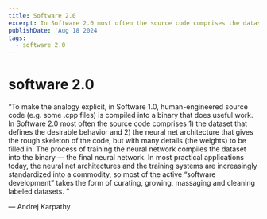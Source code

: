 ```yaml
---
title: Software 2.0
excerpt: In Software 2.0 most often the source code comprises the dataset that defines the desirable behavior...
publishDate: 'Aug 18 2024'
tags:
  - software 2.0
---
```


# software 2.0

“To make the analogy explicit, in Software 1.0, human-engineered source code (e.g. some .cpp files) is compiled into a binary that does useful work. In Software 2.0 most often the source code comprises 1) the dataset that defines the desirable behavior and 2) the neural net architecture that gives the rough skeleton of the code, but with many details (the weights) to be filled in. The process of training the neural network compiles the dataset into the binary — the final neural network. In most practical applications today, the neural net architectures and the training systems are increasingly standardized into a commodity, so most of the active “software development” takes the form of curating, growing, massaging and cleaning labeled datasets.
”

— Andrej Karpathy
